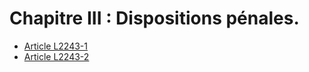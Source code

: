 # Chapitre III : Dispositions pénales.

* [Article L2243-1](./LEGIARTI000031086617.md)
* [Article L2243-2](./LEGIARTI000031086604.md)
